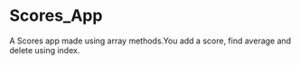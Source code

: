 # Scores_App
A Scores app made using array methods.You add a score, find average and delete using index.
